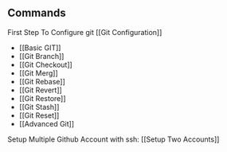 ## Commands

First Step To Configure git [[Git Configuration]]

- [[Basic GIT]]
- [[Git Branch]]
- [[Git Checkout]]
- [[Git Merg]]
- [[Git Rebase]]
- [[Git Revert]]
- [[Git Restore]]
- [[Git Stash]]
- [[Git Reset]]
- [[Advanced Git]]

Setup Multiple Github Account with ssh: [[Setup Two Accounts]]

